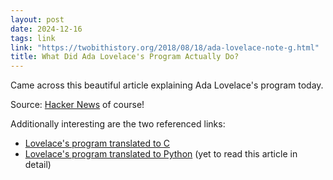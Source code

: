 ```yaml
---
layout: post
date: 2024-12-16
tags: link
link: "https://twobithistory.org/2018/08/18/ada-lovelace-note-g.html"
title: What Did Ada Lovelace's Program Actually Do?
---
```


Came across this beautiful article explaining Ada Lovelace's program today.

Source: [Hacker News](https://news.ycombinator.com/item?id=42432867) of course!

Additionally interesting are the two referenced links:
- [Lovelace's program translated to C](https://gist.github.com/sinclairtarget/ad18ac65d277e453da5f479d6ccfc20e)
- [Lovelace's program translated to Python](https://enigmaticcode.wordpress.com/tag/bernoulli-numbers/) (yet to read this article in detail)